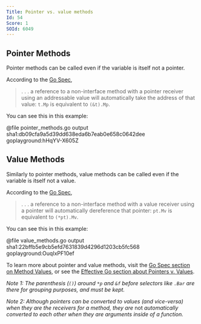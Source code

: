 ```yaml
---
Title: Pointer vs. value methods
Id: 54
Score: 1
SOId: 6049
---
```


## Pointer Methods

Pointer methods can be called even if the variable is itself not a pointer.

According to the [Go Spec](https://golang.org/ref/spec#Method_values),

>  . . . a reference to a non-interface method with a pointer receiver using an addressable value will automatically take the address of that value: `t.Mp` is equivalent to `(&t).Mp`.

You can see this in this example:

@file pointer_methods.go output sha1:db09cfa9a5d39dd638eda6b7eab0e658c0642dee goplayground:hHqYV-X605Z

## Value Methods

Similarly to pointer methods, value methods can be called even if the variable is itself not a value.

According to the [Go Spec](https://golang.org/ref/spec#Method_values),

>  . . . a reference to a non-interface method with a value receiver using a pointer will automatically dereference that pointer: `pt.Mv` is equivalent to `(*pt).Mv`.

You can see this in this example:

@file value_methods.go output sha1:22bffb5e9cb5efd7631839d4296d1203cb5fc568 goplayground:OuqIxPF10ef

To learn more about pointer and value methods, visit the [Go Spec section on Method Values](https://golang.org/ref/spec#Method_values), or see the [Effective Go section about Pointers v. Values](https://golang.org/doc/effective_go.html#pointers_vs_values).

_Note 1: The parenthesis (`()`) around `*p` and `&f` before selectors like `.Bar` are there for grouping purposes, and must be kept._

_Note 2: Although pointers can be converted to values (and vice-versa) when they are the receivers for a method, they are_ not _automatically converted to each other when they are arguments inside of a function._

